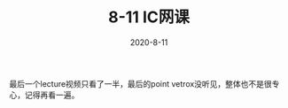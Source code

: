 ﻿---
layout: post
title: 8-11 IC网课
date: 2020-8-11
categories: blog
tags: [学习]
description: 学习笔记

---

最后一个lecture视频只看了一半，最后的point vetrox没听见，整体也不是很专心，记得再看一遍。
